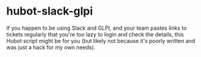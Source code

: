 # hubot-slack-glpi
If you happen to be using Slack and GLPI, and your team pastes links to tickets regularly that you're too lazy to login and check the details, this Hubot script might be for you (but likely not because it's poorly written and was just a hack for my own needs).
